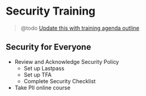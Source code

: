 # Security Training

> @todo [Update this with training agenda outline](https://trello.com/c/4V68xhD4/104-review-and-update-security-for-everyone-training-agenda)

## Security for Everyone

* Review and Acknowledge Security Policy
  * Set up Lastpass
  * Set up TFA
  * Complete Security Checklist
* Take PII online course

